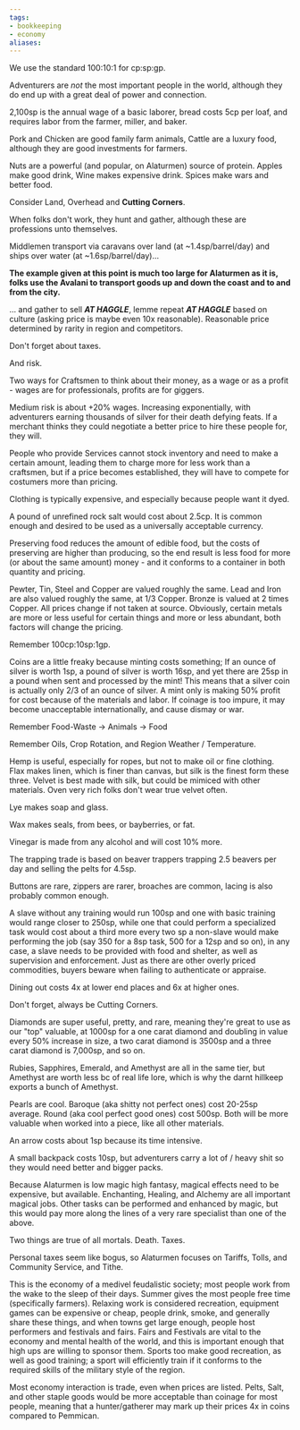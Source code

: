 ```yaml
---
tags:
- bookkeeping
- economy
aliases:
---
```


We use the standard 100:10:1 for cp:sp:gp.

Adventurers are *not* the most important people in the world, although they do end up with a great deal of power and connection.

2,100sp is the annual wage of a basic laborer, bread costs 5cp per loaf, and requires labor from the farmer, miller, and baker.

Pork and Chicken are good family farm animals, Cattle are a luxury food, although they are good investments for farmers.

Nuts are a powerful (and popular, on Alaturmen) source of protein. Apples make good drink, Wine makes expensive drink. Spices make wars and better food.

Consider Land, Overhead and **Cutting Corners**.

When folks don't work, they hunt and gather, although these are professions unto themselves.

Middlemen transport via caravans over land (at ~1.4sp/barrel/day) and ships over water (at ~1.6sp/barrel/day)...

**The example given at this point is much too large for Alaturmen as it is, folks use the Avalani to transport goods up and down the coast and to and from the city.**

... and gather to sell ***AT HAGGLE***, lemme repeat ***AT HAGGLE*** based on culture (asking price is maybe even 10x reasonable). Reasonable price determined by rarity in region and competitors.

Don't forget about taxes.

And risk.

Two ways for Craftsmen to think about their money, as a wage or as a profit - wages are for professionals, profits are for giggers.

Medium risk is about +20% wages. Increasing exponentially, with adventurers earning thousands of silver for their death defying feats. If a merchant thinks they could negotiate a better price to hire these people for, they will. 

People who provide Services cannot stock inventory and need to make a certain amount, leading them to charge more for less work than a craftsmen, but if a price becomes established, they will have to compete for costumers more than pricing. 

Clothing is typically expensive, and especially because people want it dyed.

A pound of unrefined rock salt would cost about 2.5cp. It is common enough and desired to be used as a universally acceptable currency.

Preserving food reduces the amount of edible food, but the costs of preserving are higher than producing, so the end result is less food for more (or about the same amount) money - and it conforms to a container in both quantity and pricing. 

Pewter, Tin, Steel and Copper are valued roughly the same. Lead and Iron are also valued roughly the same, at 1/3 Copper. Bronze is valued at 2 times Copper. All prices change if not taken at source. Obviously, certain metals are more or less useful for certain things and more or less abundant, both factors will change the pricing. 

Remember 100cp:10sp:1gp.

Coins are a little freaky because minting costs something; If an ounce of silver is worth 1sp, a pound of silver is worth 16sp, and yet there are 25sp in a pound when sent and processed by the mint! This means that a silver coin is actually only 2/3 of an ounce of silver. A mint only is making 50% profit for cost because of the materials and labor. If coinage is too impure, it may become unacceptable internationally, and cause dismay or war.

Remember Food-Waste -> Animals -> Food

Remember Oils, Crop Rotation, and Region Weather / Temperature.

Hemp is useful, especially for ropes, but not to make oil or fine clothing. Flax makes linen, which is finer than canvas, but silk is the finest form these three. Velvet is best made with silk, but could be mimiced with other materials. Oven very rich folks don't wear true velvet often.

Lye makes soap and glass.

Wax makes seals, from bees, or bayberries, or fat.

Vinegar is made from any alcohol and will cost 10% more. 

The trapping trade is based on beaver trappers trapping 2.5 beavers per day and selling the pelts for 4.5sp.

Buttons are rare, zippers are rarer, broaches are common, lacing is also probably common enough.

A slave without any training would run 100sp and one with basic training would range closer to 250sp, while one that could perform a specialized task would cost about a third more every two sp a non-slave would make performing the job (say 350 for a 8sp task, 500 for a 12sp and so on), in any case, a slave needs to be provided with food and shelter, as well as supervision and enforcement. Just as there are other overly priced commodities, buyers beware when failing to authenticate or appraise.

Dining out costs 4x at lower end places and 6x at higher ones.

Don't forget, always be Cutting Corners.

Diamonds are super useful, pretty, and rare, meaning they're great to use as our "top" valuable, at 1000sp for a one carat diamond and doubling in value every 50% increase in size, a two carat diamond is 3500sp and a three carat diamond is 7,000sp, and so on.

Rubies, Sapphires, Emerald, and Amethyst are all in the same tier, but Amethyst are worth less bc of real life lore, which is why the darnt hillkeep exports a bunch of Amethyst.

Pearls are cool. Baroque (aka shitty not perfect ones) cost 20-25sp average. Round (aka cool perfect good ones) cost 500sp. Both will be more valuable when worked into a piece, like all other materials.

An arrow costs about 1sp because its time intensive.

A small backpack costs 10sp, but adventurers carry a lot of / heavy shit so they would need better and bigger packs.

Because Alaturmen is low magic high fantasy, magical effects need to be expensive, but available. Enchanting, Healing, and Alchemy are all important magical jobs. Other tasks can be performed and enhanced by magic, but this would pay more along the lines of a very rare specialist than one of the above.

Two things are true of all mortals. Death. Taxes.

Personal taxes seem like bogus, so Alaturmen focuses on Tariffs, Tolls, and Community Service, and Tithe.

This is the economy of a medivel feudalistic society; most people work from the wake to the sleep of their days. Summer gives the most people free time (specifically farmers). Relaxing work is considered recreation, equipment games can be expensive or cheap, people drink, smoke, and generally share these things, and when towns get large enough, people host performers and festivals and fairs. Fairs and Festivals are vital to the economy and mental health of the world, and this is important enough that high ups are willing to sponsor them. Sports too make good recreation, as well as good training; a sport will efficiently train if it conforms to the required skills of the military style of the region.

Most economy interaction is trade, even when prices are listed. Pelts, Salt, and other staple goods would be more acceptable than coinage for most people, meaning that a hunter/gatherer may mark up their prices 4x in coins compared to Pemmican.